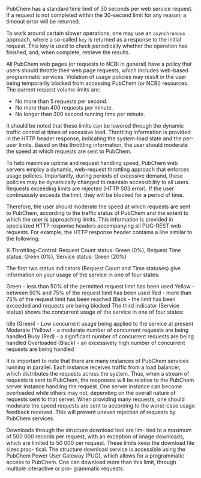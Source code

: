 PubChem has a standard time limit of 30 seconds per web service request. If a request is not completed within the 30-second limit for any reason, a timeout error will be returned.  

To work around certain slower operations, one may use an `asynchronous` approach, where a so-called `key` is returned as a response to the initial request.  This key is used to check periodically whether the operation has finished, and, when complete, retrieve the results.

All PubChem web pages (or requests to NCBI in general) have a policy that users should throttle their web page requests, which includes web-based programmatic services.  Violation of usage policies may result in the user being temporarily blocked from accessing PubChem (or NCBI) resources.  The current request volume limits are:

- No more than 5 requests per second.
- No more than 400 requests per minute.
- No longer than 300 second running time per minute.

It should be noted that these limits can be lowered through the dynamic traffic control at times of excessive load.  Throttling information is provided in the HTTP header response, indicating the system-load state and the per-user limits.  Based on this throttling information, the user should moderate the speed at which requests are sent to PubChem.

To help maximize uptime and request handling speed, PubChem web servers employ a dynamic, web-request throttling approach that enforces usage policies.  Importantly, during periods of excessive demand, these policies may be dynamically changed to maintain accessibility to all users.  Requests exceeding limits are rejected (HTTP 503 error).  If the user continuously exceeds the limit, they will be blocked for a period of time.

Therefore, the user should moderate the speed at which requests are sent to PubChem, according to the traffic status of PubChem and the extent to which the user is approaching limits.  This information is provided in specialized HTTP response headers accompanying all PUG-REST web requests.  For example, the HTTP response header contains a line similar to the following:

 

X-Throttling-Control: Request Count status: Green (0%), Request Time status: Green (0%), Service status: Green (20%)
 

The first two status indicators (Request Count and Time statuses) give information on your usage of the service in one of four states:

Green - less than 50% of the permitted request limit has been used
Yellow - between 50% and 75% of the request limit has been used
Red - more than 75% of the request limit has been reached
Black - the limit has been exceeded and requests are being blocked
The third indicator (Service status) shows the concurrent usage of the service in one of four states:

Idle (Green) - Low concurrent usage being applied to the service at present
Moderate (Yellow) - a moderate number of concurrent requests are being handled
Busy (Red) - a significant number of concurrent requests are being handled
Overloaded (Black) - an excessively high number of concurrent requests are being handled

It is important to note that there are many instances of PubChem services running in parallel. Each instance receives traffic from a load balancer, which distributes the requests across the system. Thus, when a stream of requests is sent to PubChem, the responses will be relative to the PubChem server instance handling the request. One server instance can become overloaded while others may not, depending on the overall nature of requests sent to that server. When providing many requests, one should moderate the speed requests are sent to according to the worst-case usage feedback received.  This will prevent uneven rejection of requests by PubChem services.


Downloads through the structure download tool are lim- ited to a maximum of 500 000 records per request, with an exception of image downloads, which are limited to 50 000 per request. These limits keep the download file sizes prac- tical. The structure download service is accessible using the PubChem Power User Gateway (PUG), which allows for a programmatic access to PubChem. One can download more than this limit, through multiple interactive or pro- grammatic requests.